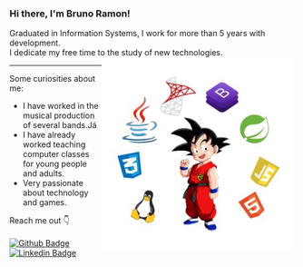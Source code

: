 ### Hi there, I'm Bruno Ramon!

Graduated in Information Systems, I work for more than 5 years with development.<br>
I dedicate my free time to the study of new technologies.
<img align="right" src="https://github.com/djbrunoramon/djbrunoramon/blob/main/goku.JPG"/>




***
 Some curiosities about me:
 - I have worked in the musical production of several bands.Já 
 - I have already worked teaching computer classes for young people and adults.
 - Very passionate about technology and games.

Reach me out :point_down:	<br><br>
[![Github Badge](https://img.shields.io/badge/-Github-000?style=flat-square&logo=Github&logoColor=white&link=https://github.com/djbrunoramon)](https://github.com/djbrunoramon)
[![Linkedin Badge](https://img.shields.io/badge/-LinkedIn-blue?style=flat-square&logo=Linkedin&logoColor=white&link=https://www.linkedin.com/in/bruno-ramontm/)](https://www.linkedin.com/in/bruno-ramontm/)

